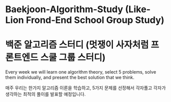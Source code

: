 # Baekjoon-Algorithm-Study (Like-Lion Frond-End School Group Study)

# 백준 알고리즘 스터디 (멋쟁이 사자처럼 프론트엔드 스쿨 그룹 스터디)

Every week we will learn one algorithm theory, select 5 problems, solve them individually, and present the best solution that we think.

매주 우리는 한가지 알고리즘 이론을 학습하고, 5가지 문제를 선정해서 각자풀고 각자가 생각하는 최적의 풀이를 발표할 예정입니다.

